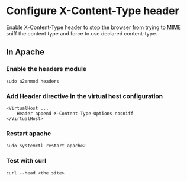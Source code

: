 # Configure X-Content-Type header
Enable X-Content-Type header to stop the browser from trying to MIME sniff the content type and force to use declared content-type.

## In Apache
### Enable the headers module

    sudo a2enmod headers
    
### Add Header directive in the virtual host configuration

    <VirtualHost ...
        Header append X-Content-Type-Options nosniff
    </VirtualHost>
    
### Restart apache

    sudo systemctl restart apache2
    
### Test with curl

    curl --head <the site>
    
